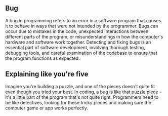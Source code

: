 ## Bug

A bug in programming refers to an error in a software program that causes it to behave in ways that were not intended by the programmer. Bugs can occur due to mistakes in the code, unexpected interactions between different parts of the program, or misunderstandings in how the computer's hardware and software work together. Detecting and fixing bugs is an essential part of software development, involving thorough testing, debugging tools, and careful examination of the codebase to ensure that the program functions as expected.

## Explaining like you're five

Imagine you're building a puzzle, and one of the pieces doesn't quite fit even though you tried your best. In coding, a bug is like that puzzle piece – it's a little part of the program that's not quite right. Programmers need to be like detectives, looking for these tricky pieces and making sure the computer game or app works perfectly.
